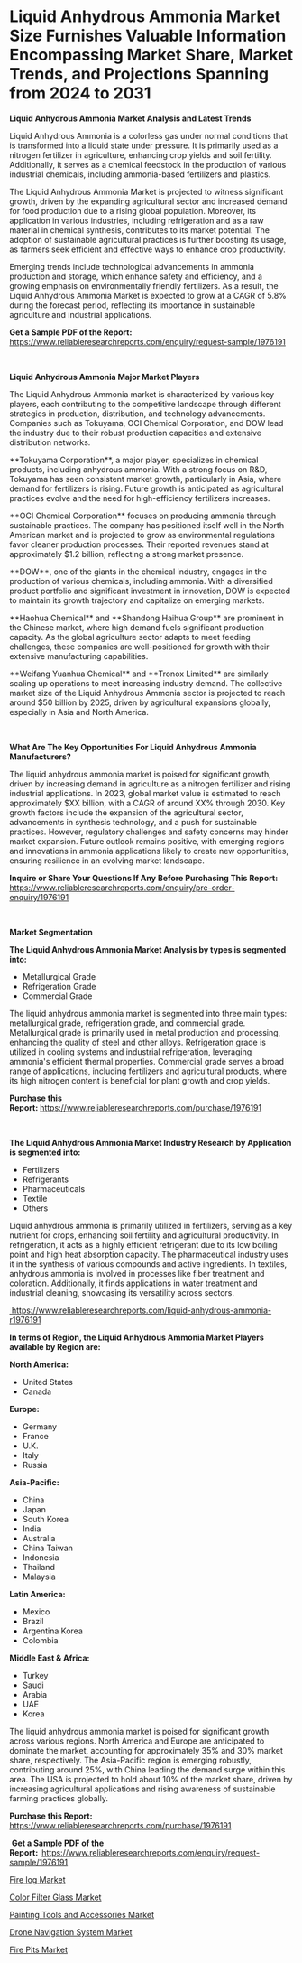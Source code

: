 <p><h1>Liquid Anhydrous Ammonia Market Size Furnishes Valuable Information Encompassing Market Share, Market Trends, and Projections Spanning from 2024 to 2031</h1></p><p><strong>Liquid Anhydrous Ammonia Market Analysis and Latest Trends</strong></p>
<p><p>Liquid Anhydrous Ammonia is a colorless gas under normal conditions that is transformed into a liquid state under pressure. It is primarily used as a nitrogen fertilizer in agriculture, enhancing crop yields and soil fertility. Additionally, it serves as a chemical feedstock in the production of various industrial chemicals, including ammonia-based fertilizers and plastics.</p><p>The Liquid Anhydrous Ammonia Market is projected to witness significant growth, driven by the expanding agricultural sector and increased demand for food production due to a rising global population. Moreover, its application in various industries, including refrigeration and as a raw material in chemical synthesis, contributes to its market potential. The adoption of sustainable agricultural practices is further boosting its usage, as farmers seek efficient and effective ways to enhance crop productivity.</p><p>Emerging trends include technological advancements in ammonia production and storage, which enhance safety and efficiency, and a growing emphasis on environmentally friendly fertilizers. As a result, the Liquid Anhydrous Ammonia Market is expected to grow at a CAGR of 5.8% during the forecast period, reflecting its importance in sustainable agriculture and industrial applications.</p></p>
<p><strong>Get a Sample PDF of the Report:&nbsp;</strong> <a href="https://www.reliableresearchreports.com/enquiry/request-sample/1976191?utm_campaign=32&utm_medium=2&utm_source=Github&utm_content=ia&utm_term=14112024&utm_id=liquid-anhydrous-ammonia">https://www.reliableresearchreports.com/enquiry/request-sample/1976191</a></p>
<p>&nbsp;</p>
<p><strong>Liquid Anhydrous Ammonia Major Market Players</strong></p>
<p><p>The Liquid Anhydrous Ammonia market is characterized by various key players, each contributing to the competitive landscape through different strategies in production, distribution, and technology advancements. Companies such as Tokuyama, OCI Chemical Corporation, and DOW lead the industry due to their robust production capacities and extensive distribution networks.</p><p>**Tokuyama Corporation**, a major player, specializes in chemical products, including anhydrous ammonia. With a strong focus on R&D, Tokuyama has seen consistent market growth, particularly in Asia, where demand for fertilizers is rising. Future growth is anticipated as agricultural practices evolve and the need for high-efficiency fertilizers increases.</p><p>**OCI Chemical Corporation** focuses on producing ammonia through sustainable practices. The company has positioned itself well in the North American market and is projected to grow as environmental regulations favor cleaner production processes. Their reported revenues stand at approximately $1.2 billion, reflecting a strong market presence.</p><p>**DOW**, one of the giants in the chemical industry, engages in the production of various chemicals, including ammonia. With a diversified product portfolio and significant investment in innovation, DOW is expected to maintain its growth trajectory and capitalize on emerging markets.</p><p>**Haohua Chemical** and **Shandong Haihua Group** are prominent in the Chinese market, where high demand fuels significant production capacity. As the global agriculture sector adapts to meet feeding challenges, these companies are well-positioned for growth with their extensive manufacturing capabilities.</p><p>**Weifang Yuanhua Chemical** and **Tronox Limited** are similarly scaling up operations to meet increasing industry demand. The collective market size of the Liquid Anhydrous Ammonia sector is projected to reach around $50 billion by 2025, driven by agricultural expansions globally, especially in Asia and North America.</p></p>
<p>&nbsp;</p>
<p><strong>What Are The Key Opportunities For Liquid Anhydrous Ammonia Manufacturers?</strong></p>
<p><p>The liquid anhydrous ammonia market is poised for significant growth, driven by increasing demand in agriculture as a nitrogen fertilizer and rising industrial applications. In 2023, global market value is estimated to reach approximately $XX billion, with a CAGR of around XX% through 2030. Key growth factors include the expansion of the agricultural sector, advancements in synthesis technology, and a push for sustainable practices. However, regulatory challenges and safety concerns may hinder market expansion. Future outlook remains positive, with emerging regions and innovations in ammonia applications likely to create new opportunities, ensuring resilience in an evolving market landscape.</p></p>
<p><strong>Inquire or Share Your Questions If Any Before Purchasing This Report:</strong> <a href="https://www.reliableresearchreports.com/enquiry/pre-order-enquiry/1976191?utm_campaign=32&utm_medium=2&utm_source=Github&utm_content=ia&utm_term=14112024&utm_id=liquid-anhydrous-ammonia">https://www.reliableresearchreports.com/enquiry/pre-order-enquiry/1976191</a></p>
<p>&nbsp;</p>
<p><strong>Market Segmentation</strong></p>
<p><strong>The Liquid Anhydrous Ammonia Market Analysis by types is segmented into:</strong></p>
<p><ul><li>Metallurgical Grade</li><li>Refrigeration Grade</li><li>Commercial Grade</li></ul></p>
<p><p>The liquid anhydrous ammonia market is segmented into three main types: metallurgical grade, refrigeration grade, and commercial grade. Metallurgical grade is primarily used in metal production and processing, enhancing the quality of steel and other alloys. Refrigeration grade is utilized in cooling systems and industrial refrigeration, leveraging ammonia's efficient thermal properties. Commercial grade serves a broad range of applications, including fertilizers and agricultural products, where its high nitrogen content is beneficial for plant growth and crop yields.</p></p>
<p><strong>Purchase this Report:&nbsp;</strong><a href="https://www.reliableresearchreports.com/purchase/1976191?utm_campaign=32&utm_medium=2&utm_source=Github&utm_content=ia&utm_term=14112024&utm_id=liquid-anhydrous-ammonia">https://www.reliableresearchreports.com/purchase/1976191</a></p>
<p>&nbsp;</p>
<p><strong>The Liquid Anhydrous Ammonia Market Industry Research by Application is segmented into:</strong></p>
<p><ul><li>Fertilizers</li><li>Refrigerants</li><li>Pharmaceuticals</li><li>Textile</li><li>Others</li></ul></p>
<p><p>Liquid anhydrous ammonia is primarily utilized in fertilizers, serving as a key nutrient for crops, enhancing soil fertility and agricultural productivity. In refrigeration, it acts as a highly efficient refrigerant due to its low boiling point and high heat absorption capacity. The pharmaceutical industry uses it in the synthesis of various compounds and active ingredients. In textiles, anhydrous ammonia is involved in processes like fiber treatment and coloration. Additionally, it finds applications in water treatment and industrial cleaning, showcasing its versatility across sectors.</p></p>
<p><a href="https://www.reliableresearchreports.com/liquid-anhydrous-ammonia-r1976191?utm_campaign=32&utm_medium=2&utm_source=Github&utm_content=ia&utm_term=14112024&utm_id=liquid-anhydrous-ammonia">&nbsp;https://www.reliableresearchreports.com/liquid-anhydrous-ammonia-r1976191</a></p>
<p><strong>In terms of Region, the Liquid Anhydrous Ammonia Market Players available by Region are:</strong></p>
<p>
    <p> <strong> North America: </strong>
        <ul>
            <li>United States</li>
            <li>Canada</li>
        </ul>
        </p> 
    <p> <strong> Europe: </strong>
        <ul>
            <li>Germany</li>
            <li>France</li>
            <li>U.K.</li>
            <li>Italy</li>
            <li>Russia</li>
        </ul>
        </p> 
    <p> <strong> Asia-Pacific: </strong>
        <ul>
            <li>China</li>
            <li>Japan</li>
            <li>South Korea</li>
            <li>India</li>
            <li>Australia</li>
            <li>China Taiwan</li>
            <li>Indonesia</li>
            <li>Thailand</li>
            <li>Malaysia</li>
        </ul>
        </p> 
    <p> <strong> Latin America: </strong>
        <ul>
            <li>Mexico</li>
            <li>Brazil</li>
            <li>Argentina Korea</li>
            <li>Colombia</li>
        </ul>
        </p> 
    <p> <strong> Middle East & Africa: </strong>
        <ul>
            <li>Turkey</li>
            <li>Saudi</li>
            <li>Arabia</li>
            <li>UAE</li>
            <li>Korea</li>
        </ul>
    </p>
    </p>
<p><p>The liquid anhydrous ammonia market is poised for significant growth across various regions. North America and Europe are anticipated to dominate the market, accounting for approximately 35% and 30% market share, respectively. The Asia-Pacific region is emerging robustly, contributing around 25%, with China leading the demand surge within this area. The USA is projected to hold about 10% of the market share, driven by increasing agricultural applications and rising awareness of sustainable farming practices globally.</p></p>
<p><strong>Purchase this Report: </strong><a href="https://www.reliableresearchreports.com/purchase/1976191?utm_campaign=32&utm_medium=2&utm_source=Github&utm_content=ia&utm_term=14112024&utm_id=liquid-anhydrous-ammonia">https://www.reliableresearchreports.com/purchase/1976191</a></p>
<p>&nbsp;<strong>Get a Sample PDF of the Report:&nbsp;&nbsp;</strong><a href="https://www.reliableresearchreports.com/enquiry/request-sample/1976191?utm_campaign=32&utm_medium=2&utm_source=Github&utm_content=ia&utm_term=14112024&utm_id=liquid-anhydrous-ammonia">https://www.reliableresearchreports.com/enquiry/request-sample/1976191</a></p>
<p><strong></strong></p>
<p><p><a href="https://www.linkedin.com/pulse/fire-log-sector-surge-9-growth-roadmap-2031-data-pedia-swycc?utm_campaign=32&utm_medium=2&utm_source=Github&utm_content=ia&utm_term=14112024&utm_id=liquid-anhydrous-ammonia">Fire log Market</a></p><p><a href="https://github.com/irfadac/Market-Research-Report-List-5/blob/main/color-filter-glass-market.md?utm_campaign=32&utm_medium=2&utm_source=Github&utm_content=ia&utm_term=14112024&utm_id=liquid-anhydrous-ammonia">Color Filter Glass Market</a></p><p><a href="https://issuu.com/reportprime-2/docs/painting-tools-and-accessories-mark_272ebb44329e60?utm_campaign=32&utm_medium=2&utm_source=Github&utm_content=ia&utm_term=14112024&utm_id=liquid-anhydrous-ammonia">Painting Tools and Accessories Market</a></p><p><a href="https://issuu.com/reportprime-2/docs/drone-navigation-system-market-size_84091ecdadd180?utm_campaign=32&utm_medium=2&utm_source=Github&utm_content=ia&utm_term=14112024&utm_id=liquid-anhydrous-ammonia">Drone Navigation System Market</a></p><p><a href="https://www.linkedin.com/pulse/fire-pits-market-evolution-future-outlook-forecasting-mkvtc?utm_campaign=32&utm_medium=2&utm_source=Github&utm_content=ia&utm_term=14112024&utm_id=liquid-anhydrous-ammonia">Fire Pits Market</a></p></p>